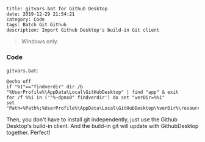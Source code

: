 ```
title: gitvars.bat for Github Desktop
date: 2019-12-29 21:54:21
category: Code
tags: Batch Git Github
description: Import Github Desktop's build-in Git client
```

> Windows only.

### Code

`gitvars.bat`:
```batch
@echo off
if "%1"=="findverdir" dir /b "%UserProfile%\AppData\Local\GitHubDesktop" | find "app" & exit
for /f %%i in ('"%~dpnx0" findverdir') do set "verDir=%%i"
set "Path=%Path%;%UserProfile%\AppData\Local\GitHubDesktop\%verDir%\resources\app\git\cmd"
```

Then, you don't have to install git independently, just use the Github Desktop's build-in client. And the build-in git will update with GithubDesktop together. Perfect!
